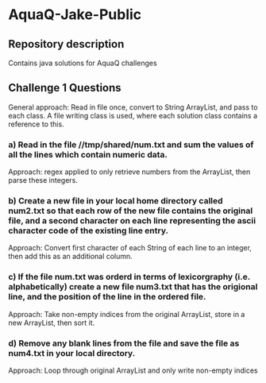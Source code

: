 # AquaQ-Jake-Public

## Repository description

Contains java solutions for AquaQ challenges

## Challenge 1 Questions

General approach: Read in file once, convert to String ArrayList, and pass to each class.
A file writing class is used, where each solution class contains a reference to this.

### a) Read in the file //tmp/shared/num.txt and sum the values of all the lines which contain numeric data.

Approach: regex applied to only retrieve numbers from the ArrayList, then parse these integers.
 
### b) Create a new file in your local home directory called num2.txt so that each row of the new file contains the original file, and a second character on each line representing the ascii character code of the existing line entry.

Approach: Convert first character of each String of each line to an integer, then add this as an additional column.
 
### c) If the file num.txt was orderd in terms of lexicorgraphy (i.e. alphabetically) create a new file num3.txt that has the origional line, and the position of the line in the ordered file.
 
Approach: Take non-empty indices from the original ArrayList, store in a new ArrayList, then sort it. 

### d) Remove any blank lines from the file and save the file as num4.txt in your local directory. 

Approach: Loop through original ArrayList and only write non-empty indices
